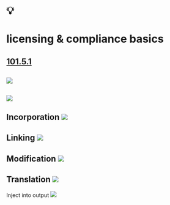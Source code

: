 # 💡
# licensing & compliance basics

[101.5.1](https://github.com/digital-sustainability/module-eoss-ospo101/blob/main/module5/README.md#open-source-licensing-and-compliance-basics)
--
![](https://github.com/digital-sustainability/module-eoss-ospo101/raw/main/module5/license-categories.png)
--
![](https://github.com/digital-sustainability/module-eoss-ospo101/raw/main/module5/questions.png)
--
Incorporation
![](https://github.com/digital-sustainability/module-eoss-ospo101/raw/main/module5/incorporation.png)
--
Linking
![](https://github.com/digital-sustainability/module-eoss-ospo101/raw/main/module5/linking.png)
--
Modification
![](https://github.com/digital-sustainability/module-eoss-ospo101/raw/main/module5/modification.png)
--
Translation
![](https://github.com/digital-sustainability/module-eoss-ospo101/raw/main/module5/translation.png)
--
Inject into output
![](https://github.com/digital-sustainability/module-eoss-ospo101/raw/main/module5/inject-into-output.png)